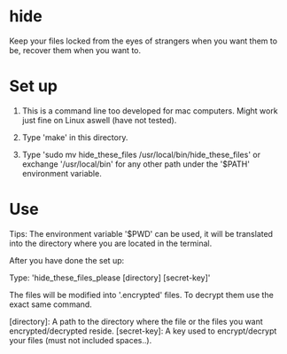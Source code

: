 # hide
Keep your files locked from the eyes of strangers when you want them to be, recover them when you want to. 
# Set up
1. This is a command line too developed for mac computers. Might work just fine on Linux aswell (have not tested).  

2. Type 'make' in this directory.

3. Type 'sudo mv hide_these_files /usr/local/bin/hide_these_files' or exchange '/usr/local/bin' for any other path 
under the '$PATH' environment variable.

# Use
Tips: The environment variable '$PWD' can be used, it will be translated into the directory where you are located in the terminal. 

After you have done the set up:

Type: 'hide_these_files_please [directory] [secret-key]' 

The files will be modified into '.encrypted' files. To decrypt them use the exact same command. 

[directory]: A path to the directory where the file or the files you want encrypted/decrypted reside.
[secret-key]: A key used to encrypt/decrypt your files (must not included spaces..).

